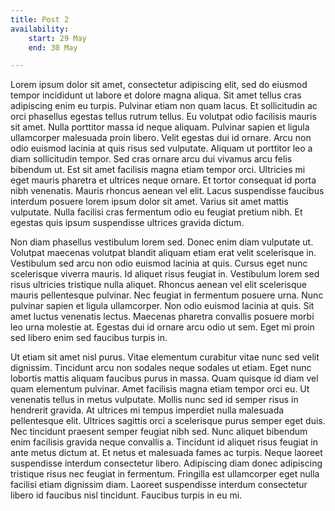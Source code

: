 ```yaml
---
title: Post 2
availability:
    start: 29 May
    end: 30 May

---
```


Lorem ipsum dolor sit amet, consectetur adipiscing elit, sed do eiusmod tempor incididunt ut labore et dolore magna aliqua. Sit amet tellus cras adipiscing enim eu turpis. Pulvinar etiam non quam lacus. Et sollicitudin ac orci phasellus egestas tellus rutrum tellus. Eu volutpat odio facilisis mauris sit amet. Nulla porttitor massa id neque aliquam. Pulvinar sapien et ligula ullamcorper malesuada proin libero. Velit egestas dui id ornare. Arcu non odio euismod lacinia at quis risus sed vulputate. Aliquam ut porttitor leo a diam sollicitudin tempor. Sed cras ornare arcu dui vivamus arcu felis bibendum ut. Est sit amet facilisis magna etiam tempor orci. Ultricies mi eget mauris pharetra et ultrices neque ornare. Et tortor consequat id porta nibh venenatis. Mauris rhoncus aenean vel elit. Lacus suspendisse faucibus interdum posuere lorem ipsum dolor sit amet. Varius sit amet mattis vulputate. Nulla facilisi cras fermentum odio eu feugiat pretium nibh. Et egestas quis ipsum suspendisse ultrices gravida dictum.

Non diam phasellus vestibulum lorem sed. Donec enim diam vulputate ut. Volutpat maecenas volutpat blandit aliquam etiam erat velit scelerisque in. Vestibulum sed arcu non odio euismod lacinia at quis. Cursus eget nunc scelerisque viverra mauris. Id aliquet risus feugiat in. Vestibulum lorem sed risus ultricies tristique nulla aliquet. Rhoncus aenean vel elit scelerisque mauris pellentesque pulvinar. Nec feugiat in fermentum posuere urna. Nunc pulvinar sapien et ligula ullamcorper. Non odio euismod lacinia at quis. Sit amet luctus venenatis lectus. Maecenas pharetra convallis posuere morbi leo urna molestie at. Egestas dui id ornare arcu odio ut sem. Eget mi proin sed libero enim sed faucibus turpis in.

Ut etiam sit amet nisl purus. Vitae elementum curabitur vitae nunc sed velit dignissim. Tincidunt arcu non sodales neque sodales ut etiam. Eget nunc lobortis mattis aliquam faucibus purus in massa. Quam quisque id diam vel quam elementum pulvinar. Amet facilisis magna etiam tempor orci eu. Ut venenatis tellus in metus vulputate. Mollis nunc sed id semper risus in hendrerit gravida. At ultrices mi tempus imperdiet nulla malesuada pellentesque elit. Ultrices sagittis orci a scelerisque purus semper eget duis. Nec tincidunt praesent semper feugiat nibh sed. Nunc aliquet bibendum enim facilisis gravida neque convallis a. Tincidunt id aliquet risus feugiat in ante metus dictum at. Et netus et malesuada fames ac turpis. Neque laoreet suspendisse interdum consectetur libero. Adipiscing diam donec adipiscing tristique risus nec feugiat in fermentum. Fringilla est ullamcorper eget nulla facilisi etiam dignissim diam. Laoreet suspendisse interdum consectetur libero id faucibus nisl tincidunt. Faucibus turpis in eu mi.
